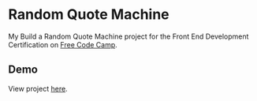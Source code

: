 # Random Quote Machine

My Build a Random Quote Machine project for the Front End Development Certification on [Free Code Camp](https://www.freecodecamp.com).

## Demo

View project [here](https://autumnchris.github.io/random-quote-machine).

